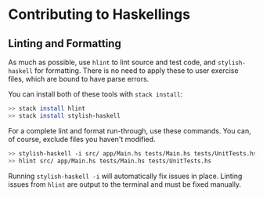 # Contributing to Haskellings

## Linting and Formatting

As much as possible, use `hlint` to lint source and test code, and `stylish-haskell` for formatting. There is no need to apply these to user exercise files, which are bound to have parse errors.

You can install both of these tools with `stack install`:

```bash
>> stack install hlint
>> stack install stylish-haskell
```

For a complete lint and format run-through, use these commands. You can, of course, exclude files you haven't modified.

```bash
>> stylish-haskell -i src/ app/Main.hs tests/Main.hs tests/UnitTests.hs
>> hlint src/ app/Main.hs tests/Main.hs tests/UnitTests.hs
```

Running `stylish-haskell -i` will automatically fix issues in place. Linting issues from `hlint` are output to the terminal and must be fixed manually.
